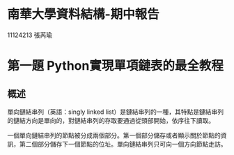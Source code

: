 # 南華大學資料結構-期中報告
11124213 張芮瑜
# 第一題 Python實現單項鏈表的最全教程
## 概述
單向鏈結串列（英語：singly linked list）是鏈結串列的一種，其特點是鏈結串列的鏈結方向是單向的，對鏈結串列的存取要通過從頭部開始，依序往下讀取。

一個單向鏈結串列的節點被分成兩個部分。第一個部分儲存或者顯示關於節點的資訊，第二個部分儲存下一個節點的位址。單向鏈結串列只可向一個方向節點走訪。
